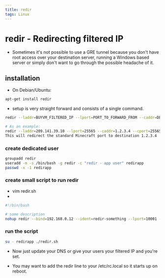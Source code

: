 ```yaml
---
title: redir
tags: Linux
---
```


# redir - Redirecting filtered IP
- Sometimes it's not possible to use a GRE tunnel because you don't have root access over your destination server, running a Windows based server or simply don't want to go through the possible headache of it.

## installation
- On Debian/Ubuntu:
```sh
apt-get install redir
```

- setup is very straight forward and consists of a single command.
```sh
redir --laddr=BUYVM_FILTERED_IP --lport=PORT_TO_FORWARD_FROM --caddr=DESTINATION_IP --cport=DESTINATION_PORT &

# As an example:
redir --laddr=209.141.39.10 --lport=25565 --caddr=1.2.3.4 --cport=25565 &
This will redirect the standard Minecraft port to destination 1.2.3.4
```

### create dedicated user

```sh
groupadd redir
useradd -m -s /bin/bash -g redir -c "redir - app user" redirapp
passwd -x -1 redirapp
```

### create small script to run redir

- vim redir.sh  
- 
```sh
#!/bin/bash

# some description
nohup redir --bind=192.168.0.12 --ident=redir-something --lport=10001 --laddr=192.168.0.12 --cport=22 --caddr=something.com > /var/tmp/redir-something.log 2>&1 &
```
### run the script
```sh
su - redirapp ./redir.sh
```
- Now just update your DNS or give your users your filtered IP and you're set.

- You may want to add the redir line to your /etc/rc.local so it starts up on reboot.